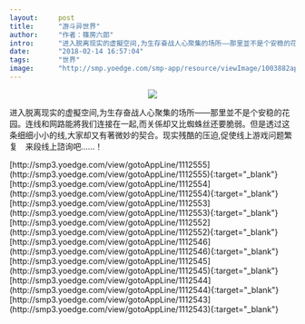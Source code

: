 ```yaml
---
layout:     post
title:      "游斗异世界"
author:     "作者：篠房六郎"
intro:      "进入脱离现实的虚擬空间,为生存奋战人心聚集的场所——那里並不是个安稳的花园。连线和网路能將我们连接在一起,而关係却又比蜘蛛丝还要脆弱。但是透过这条细细小小的线,大家却又有著微妙的契合。现实残酷的压迫,促使线上游戏问题繁复　来段线上諮询吧……！"
date:       "2018-02-14 16:57:04"
tags:       "世界"
image:      "http://smp.yoedge.com/smp-app/resource/viewImage/1003882appline.png"
---
```

<div style="text-align: center">
<p><img src="http://smp.yoedge.com/smp-app/resource/viewImage/1003882appline.png"/></p>
</div>
<p class="post-meta">
<span>进入脱离现实的虚擬空间,为生存奋战人心聚集的场所——那里並不是个安稳的花园。连线和网路能將我们连接在一起,而关係却又比蜘蛛丝还要脆弱。但是透过这条细细小小的线,大家却又有著微妙的契合。现实残酷的压迫,促使线上游戏问题繁复　来段线上諮询吧……！</span>
</p>
[http://smp3.yoedge.com/view/gotoAppLine/1112555](http://smp3.yoedge.com/view/gotoAppLine/1112555){:target="_blank"}
[http://smp3.yoedge.com/view/gotoAppLine/1112554](http://smp3.yoedge.com/view/gotoAppLine/1112554){:target="_blank"}
[http://smp3.yoedge.com/view/gotoAppLine/1112553](http://smp3.yoedge.com/view/gotoAppLine/1112553){:target="_blank"}
[http://smp3.yoedge.com/view/gotoAppLine/1112552](http://smp3.yoedge.com/view/gotoAppLine/1112552){:target="_blank"}
[http://smp3.yoedge.com/view/gotoAppLine/1112546](http://smp3.yoedge.com/view/gotoAppLine/1112546){:target="_blank"}
[http://smp3.yoedge.com/view/gotoAppLine/1112545](http://smp3.yoedge.com/view/gotoAppLine/1112545){:target="_blank"}
[http://smp3.yoedge.com/view/gotoAppLine/1112544](http://smp3.yoedge.com/view/gotoAppLine/1112544){:target="_blank"}
[http://smp3.yoedge.com/view/gotoAppLine/1112543](http://smp3.yoedge.com/view/gotoAppLine/1112543){:target="_blank"}


